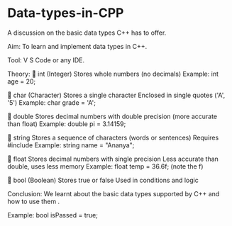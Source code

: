 # Data-types-in-CPP
A discussion on the basic data types C++ has to offer.

Aim: To learn and implement data types in C++.

Tool: V S Code or any IDE.

Theory: 
🔹 int (Integer)
Stores whole numbers (no decimals)
Example: int age = 20;

🔹 char (Character)
Stores a single character
Enclosed in single quotes ('A', '5')
Example: char grade = 'A';

🔹 double
Stores decimal numbers with double precision (more accurate than float)
Example: double pi = 3.14159;

🔹 string
Stores a sequence of characters (words or sentences)
Requires #include <string>
Example: string name = "Ananya";

🔹 float
Stores decimal numbers with single precision
Less accurate than double, uses less memory
Example: float temp = 36.6f; (note the f)

🔹 bool (Boolean)
Stores true or false
Used in conditions and logic



Conclusion: We learnt about the basic data types supported by C++ and how to use them .

Example: bool isPassed = true;
